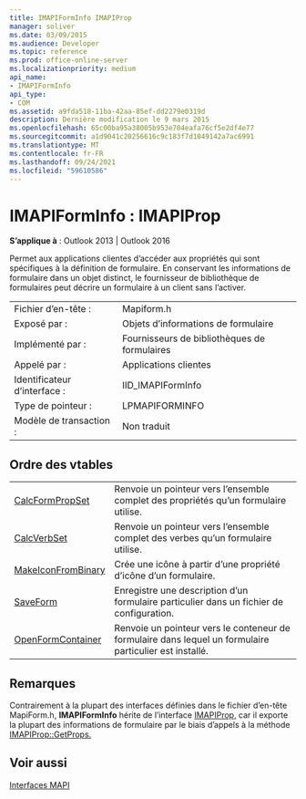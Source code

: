 ```yaml
---
title: IMAPIFormInfo IMAPIProp
manager: soliver
ms.date: 03/09/2015
ms.audience: Developer
ms.topic: reference
ms.prod: office-online-server
ms.localizationpriority: medium
api_name:
- IMAPIFormInfo
api_type:
- COM
ms.assetid: a9fda518-11ba-42aa-85ef-dd2279e0319d
description: Dernière modification le 9 mars 2015
ms.openlocfilehash: 65c00ba95a38005b953e704eafa76cf5e2df4e77
ms.sourcegitcommit: a1d9041c20256616c9c183f7d1049142a7ac6991
ms.translationtype: MT
ms.contentlocale: fr-FR
ms.lasthandoff: 09/24/2021
ms.locfileid: "59610586"
---
```

# <a name="imapiforminfo--imapiprop"></a>IMAPIFormInfo : IMAPIProp

  
  
**S’applique à** : Outlook 2013 | Outlook 2016 
  
Permet aux applications clientes d’accéder aux propriétés qui sont spécifiques à la définition de formulaire. En conservant les informations de formulaire dans un objet distinct, le fournisseur de bibliothèque de formulaires peut décrire un formulaire à un client sans l’activer.
  
|||
|:-----|:-----|
|Fichier d’en-tête :  <br/> |Mapiform.h  <br/> |
|Exposé par :  <br/> |Objets d’informations de formulaire  <br/> |
|Implémenté par :  <br/> |Fournisseurs de bibliothèques de formulaires  <br/> |
|Appelé par :  <br/> |Applications clientes  <br/> |
|Identificateur d’interface :  <br/> |IID_IMAPIFormInfo  <br/> |
|Type de pointeur :  <br/> |LPMAPIFORMINFO  <br/> |
|Modèle de transaction :  <br/> |Non traduit  <br/> |
   
## <a name="vtable-order"></a>Ordre des vtables

|||
|:-----|:-----|
|[CalcFormPropSet](imapiforminfo-calcformpropset.md) <br/> |Renvoie un pointeur vers l’ensemble complet des propriétés qu’un formulaire utilise.  <br/> |
|[CalcVerbSet](imapiforminfo-calcverbset.md) <br/> |Renvoie un pointeur vers l’ensemble complet des verbes qu’un formulaire utilise.  <br/> |
|[MakeIconFromBinary](imapiforminfo-makeiconfrombinary.md) <br/> |Crée une icône à partir d’une propriété d’icône d’un formulaire.  <br/> |
|[SaveForm](imapiforminfo-saveform.md) <br/> |Enregistre une description d’un formulaire particulier dans un fichier de configuration.  <br/> |
|[OpenFormContainer](imapiforminfo-openformcontainer.md) <br/> |Renvoie un pointeur vers le conteneur de formulaire dans lequel un formulaire particulier est installé.  <br/> |
   
## <a name="remarks"></a>Remarques

Contrairement à la plupart des interfaces définies dans le fichier d’en-tête MapiForm.h, **IMAPIFormInfo** hérite de l’interface [IMAPIProp,](imapipropiunknown.md) car il exporte la plupart des informations de formulaire par le biais d’appels à la méthode [IMAPIProp::GetProps.](imapiprop-getprops.md) 
  
## <a name="see-also"></a>Voir aussi



[Interfaces MAPI](mapi-interfaces.md)

